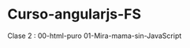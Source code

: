 Curso-angularjs-FS
=======================


Clase 2 : 
    00-html-puro
    01-Mira-mama-sin-JavaScript
    